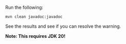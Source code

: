 Run the following:

```
mvn clean javadoc:javadoc
```

See the results and see if you can resolve the warning.

**Note: This requires JDK 20!**
